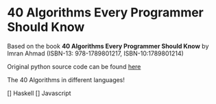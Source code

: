 # 40 Algorithms Every Programmer Should Know

Based on the book __40 Algorithms Every Programmer Should Know__ by Imran Ahmad (ISBN-13: 978-1789801217, ISBN-10:1789801214)

Original python source code can be found [here](https://github.com/PacktPublishing/40-Algorithms-Every-Programmer-Should-Know)

The 40 Algorithms in different languages!

[] Haskell
[] Javascript
